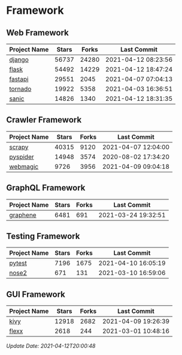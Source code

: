 # Framework

## Web Framework
| Project Name | Stars | Forks | Last Commit |
| ------------ | ----- | ----- | ----------- |
| [django](https://github.com/django/django) | 56737 | 24280 | 2021-04-12 08:23:56 |
| [flask](https://github.com/pallets/flask) | 54492 | 14229 | 2021-04-12 18:47:24 |
| [fastapi](https://github.com/tiangolo/fastapi) | 29551 | 2045 | 2021-04-07 07:04:13 |
| [tornado](https://github.com/tornadoweb/tornado) | 19922 | 5358 | 2021-04-03 16:36:51 |
| [sanic](https://github.com/sanic-org/sanic) | 14826 | 1340 | 2021-04-12 18:31:35 |

## Crawler Framework
| Project Name | Stars | Forks | Last Commit |
| ------------ | ----- | ----- | ----------- |
| [scrapy](https://github.com/scrapy/scrapy) | 40315 | 9120 | 2021-04-07 12:04:00 |
| [pyspider](https://github.com/binux/pyspider) | 14948 | 3574 | 2020-08-02 17:34:20 |
| [webmagic](https://github.com/code4craft/webmagic) | 9726 | 3956 | 2021-04-09 09:04:18 |

## GraphQL Framework
| Project Name | Stars | Forks | Last Commit |
| ------------ | ----- | ----- | ----------- |
| [graphene](https://github.com/graphql-python/graphene) | 6481 | 691 | 2021-03-24 19:32:51 |

## Testing Framework
| Project Name | Stars | Forks | Last Commit |
| ------------ | ----- | ----- | ----------- |
| [pytest](https://github.com/pytest-dev/pytest) | 7196 | 1675 | 2021-04-10 16:05:19 |
| [nose2](https://github.com/nose-devs/nose2) | 671 | 131 | 2021-03-10 16:59:06 |

## GUI Framework
| Project Name | Stars | Forks | Last Commit |
| ------------ | ----- | ----- | ----------- |
| [kivy](https://github.com/kivy/kivy) | 12918 | 2682 | 2021-04-09 19:26:39 |
| [flexx](https://github.com/flexxui/flexx) | 2618 | 244 | 2021-03-01 10:48:16 |

*Update Date: 2021-04-12T20:00:48*